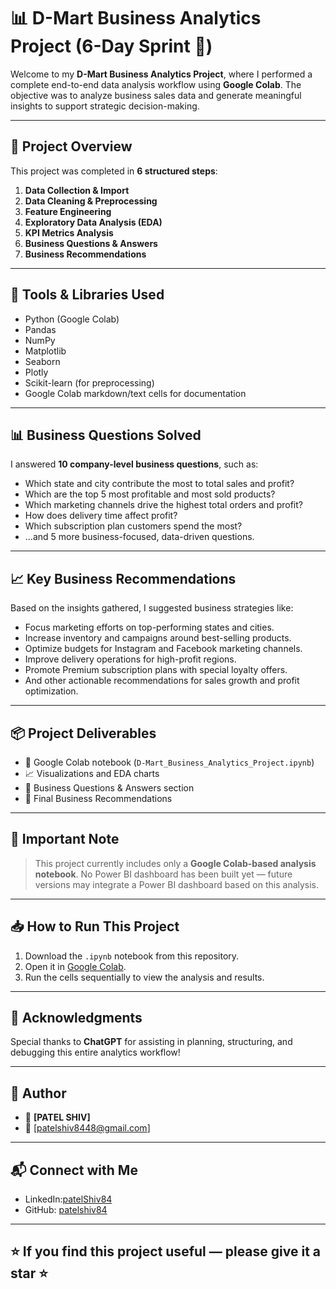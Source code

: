 # 📊 D-Mart Business Analytics Project (6-Day Sprint 🚀)

Welcome to my **D-Mart Business Analytics Project**, where I performed a complete end-to-end data analysis workflow using **Google Colab**. The objective was to analyze business sales data and generate meaningful insights to support strategic decision-making.

---

## 📌 Project Overview

This project was completed in **6 structured steps**:

1. **Data Collection & Import**
2. **Data Cleaning & Preprocessing**
3. **Feature Engineering**
4. **Exploratory Data Analysis (EDA)**
5. **KPI Metrics Analysis**
6. **Business Questions & Answers**
7. **Business Recommendations**

---

## 📑 Tools & Libraries Used

- Python (Google Colab)
- Pandas
- NumPy
- Matplotlib
- Seaborn
- Plotly
- Scikit-learn (for preprocessing)
- Google Colab markdown/text cells for documentation

---

## 📊 Business Questions Solved

I answered **10 company-level business questions**, such as:

- Which state and city contribute the most to total sales and profit?
- Which are the top 5 most profitable and most sold products?
- Which marketing channels drive the highest total orders and profit?
- How does delivery time affect profit?
- Which subscription plan customers spend the most?
- ...and 5 more business-focused, data-driven questions.

---

## 📈 Key Business Recommendations

Based on the insights gathered, I suggested business strategies like:

- Focus marketing efforts on top-performing states and cities.
- Increase inventory and campaigns around best-selling products.
- Optimize budgets for Instagram and Facebook marketing channels.
- Improve delivery operations for high-profit regions.
- Promote Premium subscription plans with special loyalty offers.
- And other actionable recommendations for sales growth and profit optimization.

---

## 📦 Project Deliverables

- 📓 Google Colab notebook (`D-Mart_Business_Analytics_Project.ipynb`)
- 📈 Visualizations and EDA charts
- 📌 Business Questions & Answers section
- 📑 Final Business Recommendations

---

## 📌 Important Note

> This project currently includes only a **Google Colab-based analysis notebook**.
> No Power BI dashboard has been built yet — future versions may integrate a Power BI dashboard based on this analysis.

---

## 📥 How to Run This Project

1. Download the `.ipynb` notebook from this repository.
2. Open it in [Google Colab](https://colab.research.google.com/).
3. Run the cells sequentially to view the analysis and results.

---

## 🙌 Acknowledgments

Special thanks to **ChatGPT** for assisting in planning, structuring, and debugging this entire analytics workflow!

---

## 📌 Author

- 👤 **[PATEL SHIV]**
- 📧 [patelshiv8448@gmail.com] 

---

## 📬 Connect with Me
- LinkedIn:[patelShiv84](https://www.linkedin.com/in/patelshiv84?utm_source=share&utm_campaign=share_via&utm_content=profile&utm_medium=android_app)
- GitHub: [patelshiv84](https://github.com/patelshiv84)

---

## ⭐ If you find this project useful — please give it a star ⭐
